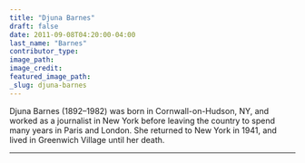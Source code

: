 ```yaml
---
title: "Djuna Barnes"
draft: false
date: 2011-09-08T04:20:00-04:00
last_name: "Barnes"
contributor_type:
image_path:
image_credit:
featured_image_path:
_slug: djuna-barnes
---
```


Djuna Barnes (1892–1982) was born in Cornwall-on-Hudson, NY, and worked as a journalist in New York before leaving the country to spend many years in Paris and London. She returned to New York in 1941, and lived in Greenwich Village until her death.

---
